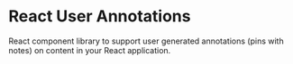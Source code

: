 # React User Annotations

React component library to support user generated annotations (pins with notes) on content in your React application.
